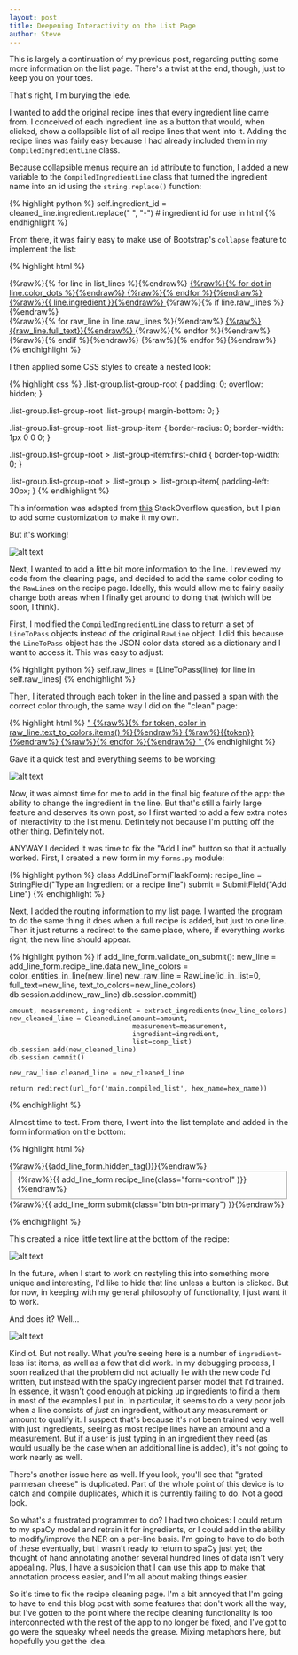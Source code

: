 ```yaml
---
layout: post
title: Deepening Interactivity on the List Page
author: Steve
---
```


This is largely a continuation of my previous post, regarding putting some more information on the list page. There's a twist at the end, though, just to keep you on your toes.

That's right, I'm burying the lede.

I wanted to add the original recipe lines that every ingredient line came from. I conceived of each ingredient line as a button that would, when clicked, show a collapsible list of all recipe lines that went into it. Adding the recipe lines was fairly easy because I had already included them in my `CompiledIngredientLine` class.

Because collapsible menus require an `id` attribute to function, I added a new variable to the `CompiledIngredientLine` class that turned the ingredient name into an id using the `string.replace()` function:

{% highlight python %}
self.ingredient_id = cleaned_line.ingredient.replace(" ", "-")  # ingredient id for use in html
{% endhighlight %}

From there, it was fairly easy to make use of Bootstrap's `collapse` feature to implement the list:

{% highlight html %}
<div class="list-group list-group-root well" id="compiled-list">
                {%raw%}{% for line in list_lines %}{%endraw%}
                <a href="#{%raw%}{{line.ingredient_id}}{%endraw%}" class="list-group-item" data-toggle="collapse">
                    {%raw%}{% for dot in line.color_dots %}{%endraw%}
                        <span class="dot hidden {%raw%}{{dot}}{%endraw%}" style="background-color:{%raw%}{{dot}}{%endraw%}""></span>
                    {%raw%}{% endfor %}{%endraw%}
                    {%raw%}{{ line.ingredient }}{%endraw%}
                </a>
                    {%raw%}{% if line.raw_lines %}{%endraw%}
                    <div class="list-group collapse" id="{%raw%}{{line.ingredient_id}}{%endraw%}">
                        {%raw%}{% for raw_line in line.raw_lines %}{%endraw%}
                            <a href="#" class="list-group-item" data-toggle="collapse">
                                {%raw%}{{raw_line.full_text}}{%endraw%}
                            </a>
                        {%raw%}{% endfor %}{%endraw%}
                    </div>
                    {%raw%}{% endif %}{%endraw%}
                {%raw%}{% endfor %}{%endraw%}
            </div>
{% endhighlight %}

I then applied some CSS styles to create a nested look:

{% highlight css %}
.list-group.list-group-root {
  padding: 0;
  overflow: hidden;
}

.list-group.list-group-root .list-group{
  margin-bottom: 0;
}

.list-group.list-group-root .list-group-item {
  border-radius: 0;
  border-width: 1px 0 0 0;
}

.list-group.list-group-root > .list-group-item:first-child {
  border-top-width: 0;
}

.list-group.list-group-root > .list-group > .list-group-item{
  padding-left: 30px;
}
{% endhighlight %}

This information was adapted from [this](https://stackoverflow.com/questions/29063244/consistent-styling-for-nested-lists-with-bootstrap) StackOverflow question, but I plan to add some customization to make it my own.

But it's working!

![alt text](/assets/img/posts/app-recipe-dropdown/dropdown-lines.png)

Next, I wanted to add a little bit more information to the line. I reviewed my code from the cleaning page, and decided to add the same color coding to the `RawLine`s on the recipe page. Ideally, this would allow me to fairly easily change both areas when I finally get around to doing that (which will be soon, I think).

First, I modified the `CompiledIngredientLine` class to return a set of `LineToPass` objects instead of the original `RawLine` object. I did this because the `LineToPass` object has the JSON color data stored as a dictionary and I want to access it. This was easy to adjust:

{% highlight python %}
self.raw_lines = [LineToPass(line) for line in self.raw_lines]
{% endhighlight %}

Then, I iterated through each token in the line and passed a span with the correct color through, the same way I did on the "clean" page:

{% highlight html %}
<a href="#" class="list-group-item" data-toggle="collapse">
        "
        {%raw%}{% for token, color in raw_line.text_to_colors.items() %}{%endraw%}
          <span class="{%raw%}{{color}}{%endraw%}">{%raw%}{{token}}{%endraw%}</span>
        {%raw%}{% endfor %}{%endraw%}
        "
</a>
{% endhighlight %}

Gave it a quick test and everything seems to be working:

![alt text](/assets/img/posts/app-recipe-dropdown/colored-lines.png)

Now, it was almost time for me to add in the final big feature of the app: the ability to change the ingredient in the line. But that's still a fairly large feature and deserves its own post, so I first wanted to add a few extra notes of interactivity to the list menu. Definitely not because I'm putting off the other thing. Definitely not.

ANYWAY I decided it was time to fix the "Add Line" button so that it actually worked. First, I created a new form in my `forms.py` module:

{% highlight python %}
class AddLineForm(FlaskForm):
    recipe_line = StringField("Type an Ingredient or a recipe line")
    submit = SubmitField("Add Line")
{% endhighlight %}

Next, I added the routing information to my list page. I wanted the program to do the same thing it does when a full recipe is added, but just to one line. Then it just returns a redirect to the same place, where, if everything works right, the new line should appear.

{% highlight python %}
if add_line_form.validate_on_submit():
    new_line = add_line_form.recipe_line.data
    new_line_colors = color_entities_in_line(new_line)
    new_raw_line = RawLine(id_in_list=0, full_text=new_line, text_to_colors=new_line_colors)
    db.session.add(new_raw_line)
    db.session.commit()

    amount, measurement, ingredient = extract_ingredients(new_line_colors)
    new_cleaned_line = CleanedLine(amount=amount,
                                   measurement=measurement,
                                   ingredient=ingredient,
                                   list=comp_list)
    db.session.add(new_cleaned_line)
    db.session.commit()

    new_raw_line.cleaned_line = new_cleaned_line

    return redirect(url_for('main.compiled_list', hex_name=hex_name))
{% endhighlight %}

Almost time to test. From there, I went into the list template and added in the form information on the bottom:

{% highlight html %}
<form method="POST" action="">
    {%raw%}{{add_line_form.hidden_tag()}}{%endraw%}
    <fieldset>
        <div class="form-group">
            {%raw%}{{ add_line_form.recipe_line(class="form-control" )}}{%endraw%}
        </div>
    </fieldset>
    <div class="form-group">
        {%raw%}{{ add_line_form.submit(class="btn btn-primary") }}{%endraw%}
    </div>
</form>
{% endhighlight %}

This created a nice little text line at the bottom of the recipe:

![alt text](/assets/img/posts/app-recipe-dropdown/add-line-form.png)

In the future, when I start to work on restyling this into something more unique and interesting, I'd like to hide that line unless a button is clicked. But for now, in keeping with my general philosophy of functionality, I just want it to work.

And does it? Well...

![alt text](/assets/img/posts/app-recipe-dropdown/kind-of-but-not-really.png)

Kind of. But not really. What you're seeing here is a number of `ingredient`-less list items, as well as a few that did work. In my debugging process, I soon realized that the problem did not actually lie with the new code I'd written, but instead with the spaCy ingredient parser model that I'd trained. In essence, it wasn't good enough at picking up ingredients to find a them in most of the examples I put in. In particular, it seems to do a very poor job when a line consists of *just* an ingredient, without any measurement or amount to qualify it. I suspect that's because it's not been trained very well with just ingredients, seeing as most recipe lines have an amount and a measurement. But if a user is just typing in an ingredient they need (as would usually be the case when an additional line is added), it's not going to work nearly as well.

There's another issue here as well. If you look, you'll see that "grated parmesan cheese" is duplicated. Part of the whole point of this device is to catch and compile duplicates, which it is currently failing to do. Not a good look.

So what's a frustrated programmer to do? I had two choices: I could return to my spaCy model and retrain it for ingredients, or I could add in the ability to modify/improve the NER on a per-line basis. I'm going to have to do both of these eventually, but I wasn't ready to return to spaCy just yet; the thought of hand annotating another several hundred lines of data isn't very appealing. Plus, I have a suspicion that I can use this app to make that annotation process easier, and I'm all about making things easier.

So it's time to fix the recipe cleaning page. I'm a bit annoyed that I'm going to have to end this blog post with some features that don't work all the way, but I've gotten to the point where the recipe cleaning functionality is too interconnected with the rest of the app to no longer be fixed, and I've got to go were the squeaky wheel needs the grease. Mixing metaphors here, but hopefully you get the idea. 

